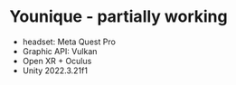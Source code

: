 # Younique - partially working
- headset: Meta Quest Pro
- Graphic API: Vulkan 
- Open XR + Oculus 
- Unity 2022.3.21f1
